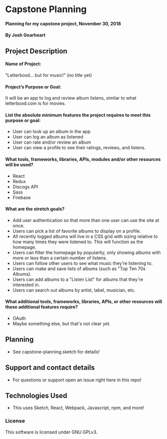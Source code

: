 # Capstone Planning

#### Planning for my capstone project, November 30, 2018

#### By Josh Gearheart

## Project Description

#### Name of Project:
"Letterboxd... but for music!" (no title yet)

#### Project’s Purpose or Goal:
It will be an app to log and review album listens, similar to what letterboxd.com is for movies.

#### List the absolute minimum features the project requires to meet this purpose or goal:

- User can look up an album in the app
- User can log an album as listened
- User can rate and/or review an album
- User can view a profile to see their ratings, reviews, and listens.

#### What tools, frameworks, libraries, APIs, modules and/or other resources will be used?

- React
- Redux
- Discogs API
- Sass
- Firebase

#### What are the stretch goals?

- Add user authentication so that more than one user can use the site at once.
- Users can pick a list of favorite albums to display on a profile.
- All recently logged albums will live in a CSS grid with sizing relative to how many times they were listened to.  This will function as the homepage.
- Users can filter the homepage by popularity, only showing albums with more or less than a certain number of listens.
- Users can follow other users to see what music they're listening to.
- Users can make and save lists of albums (such as "Top Ten 70s Albums).
- Users can add albums to a "Listen List" for albums that they're interested in.
- Users can search out albums by artist, label, musician, etc.

#### What additional tools, frameworks, libraries, APIs, or other resources will these additional features require?

- OAuth
- Maybe something else, but that's not clear yet.

## Planning

- See capstone-planning.sketch for details! 

<!-- ### Specs

## Setup/Installation Requirements

### Pre-Install

You must have Node.js an installed on your machine. If not, follow these pre-instructions:

****

#### **Node.js Install**

##### _For OSX_

- First, install Homebrew if it is not installed on your computer already.
  - To install Homebrew, enter the following in order in terminal:
  - `$ /usr/bin/ruby -e "$(curl -fsSL https://raw.githubusercontent.com/Homebrew/install/master/install)"`
  - `$ echo 'export PATH=/usr/local/bin:$PATH' >> ~/.bash_profile`

##### _For other operating systems_

Head on over to the [Node website](https://nodejs.org/en/download/) to download and install the appropriate installer for your computer.

##### _Install Node.js_

Now install Node.js like this in terminal: `$ brew install node`.

****

#### **Windows Users**

If you have a windows machine, you may also need a terminal program.  If so, download and install Git BASH at msysgit.github.io, and open it before continuing.

****

### Install

- Open terminal and enter `$ cd Desktop` (or your preferred destination).
- Then enter `$ git clone https://github.com/gearjosh/XXXXX.git`.
- Enter `$ cd XXXXX`.
- Enter `$ npm install`
- Finally, enter `$ npm run start`.

## Notes


## Known Bugs -->


## Support and contact details
- For questions or support open an issue right here in this repo!

## Technologies Used
- This uses Sketch, React, Webpack, Javascript, npm, and more!

### License
This software is licensed under GNU GPLv3.
